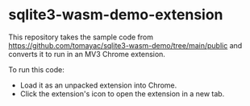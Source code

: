 # sqlite3-wasm-demo-extension

This repository takes the sample code from https://github.com/tomayac/sqlite3-wasm-demo/tree/main/public and converts it to run in an MV3 Chrome extension.

To run this code:
* Load it as an unpacked extension into Chrome.
* Click the extension's icon to open the extension in a new tab.
